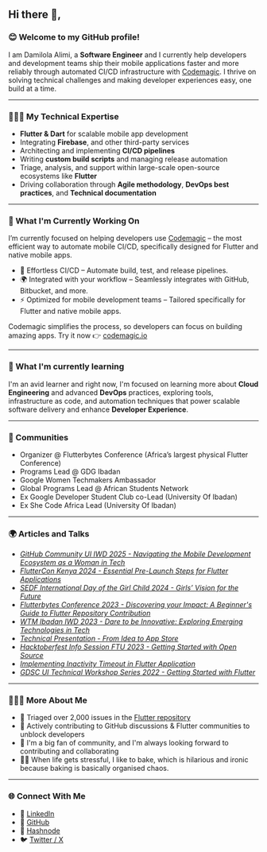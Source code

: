## Hi there 👋, 

### 😊 Welcome to my GitHub profile!

I am Damilola Alimi, a **Software Engineer** and I currently help developers and development teams ship their mobile applications faster and more reliably through automated CI/CD infrastructure with [Codemagic](codemagic.io). I thrive on solving technical challenges and making developer experiences easy, one build at a time.

---

### 👩🏽‍💻 My Technical Expertise
- **Flutter & Dart** for scalable mobile app development
- Integrating **Firebase**, and other third-party services
- Architecting and implementing **CI/CD pipelines**
- Writing **custom build scripts** and managing release automation  
- Triage, analysis, and support within large-scale open-source ecosystems like **Flutter**  
- Driving collaboration through **Agile methodology**, **DevOps best practices**, and **Technical documentation**  
---

### 🔭 What I'm Currently Working On
I’m currently focused on helping developers use [Codemagic](codemagic.io) – the most efficient way to automate mobile CI/CD, specifically designed for Flutter and native mobile apps.
- 🔧 Effortless CI/CD – Automate build, test, and release pipelines.
- 🌍 Integrated with your workflow – Seamlessly integrates with GitHub, Bitbucket, and more.
- ⚡ Optimized for mobile development teams – Tailored specifically for Flutter and native mobile apps.

Codemagic simplifies the process, so developers can focus on building amazing apps. Try it now 👉 [codemagic.io](codemagic.io)

---

### 🌱 What I'm currently learning
I'm an avid learner and right now, I'm focused on learning more about **Cloud Engineering** and advanced **DevOps** practices, exploring tools, infrastructure as code, and automation techniques that power scalable software delivery and enhance **Developer Experience**.

---

### 👯 Communities
- Organizer @ Flutterbytes Conference (Africa’s largest physical Flutter Conference)
- Programs Lead @ GDG Ibadan
- Google Women Techmakers Ambassador
- Global Programs Lead @ African Students Network
- Ex Google Developer Student Club co-Lead (University Of Ibadan)
- Ex She Code Africa Lead (University Of Ibadan)

---

### 🌍 Articles and Talks

- *[GitHub Community UI IWD 2025 - Navigating the Mobile Development Ecosystem as a Woman in Tech](https://www.canva.com/design/DAGDL3jyxto/M0rA0j8gkAV71-aQMpxnrg/edit?utm_content=DAGDL3jyxto&utm_campaign=designshare&utm_medium=link2&utm_source=sharebutton)*
- *[FlutterCon Kenya 2024 - Essential Pre-Launch Steps for Flutter Applications](https://docs.google.com/presentation/d/19z3AwO-iKgJqLedkIXHyWDEWhzkC0TLAaHXowBAZAyo)*
- *[SEDF International Day of the Girl Child 2024 - Girls’ Vision for the Future](https://www.canva.com/design/DAGmf53UJVs/llMW5lZ9LI00ew-YMP88Qw/edit?utm_content=DAGmf53UJVs&utm_campaign=designshare&utm_medium=link2&utm_source=sharebutton)*
- *[Flutterbytes Conference 2023 - Discovering your Impact: A Beginner's Guide to Flutter Repository Contribution](https://docs.google.com/presentation/d/1_aT4-oTYwqendM6evVQJyWCUHM0mDRbm)*
- *[WTM Ibadan IWD 2023 - Dare to be Innovative: Exploring Emerging Technologies in Tech](https://docs.google.com/presentation/d/11zd7ji-OgdY1uNKDIpYfW2Kab8ryd6BivaBlaGf2nb0)*
- *[Technical Presentation - From Idea to App Store](https://www.canva.com/design/DAFhSV349LI/x6IgvoXysJm_kb81c976Zw/edit?utm_content=DAFhSV349LI&utm_campaign=designshare&utm_medium=link2&utm_source=sharebutton)*
- *[Hacktoberfest Info Session FTU 2023 - Getting Started with Open Source](https://www.canva.com/design/DAFx0Ma_CZk/oM37AYcoC84hJ8wmuow29w/view?utm_content=DAFx0Ma_CZk&utm_campaign=designshare&utm_medium=link2&utm_source=uniquelinks&utlId=h3c14cc1de4)*
- *[Implementing Inactivity Timeout in Flutter Application](https://ease.hashnode.dev/implementing-inactivity-timeout-in-flutter-application)*
- *[GDSC UI Technical Workshop Series 2022 - Getting Started with Flutter](https://docs.google.com/presentation/d/1n2uKpejS8ORXR5r877h4NbmNX814BrAx41gwofeOMkU)* 

---

### 🧑🏽‍🔧 More About Me

- 🐞 Triaged over 2,000 issues in the [Flutter repository](https://github.com/flutter/flutter/issues)
- 🧵 Actively contributing to GitHub discussions & Flutter communities to unblock developers
- 👯 I'm a big fan of community, and I'm always looking forward to contributing and collaborating
- 💆‍♀️ When life gets stressful, I like to bake, which is hilarious and ironic because baking is basically organised chaos.

---

### 🌐 Connect With Me

- 💼 [LinkedIn](https://www.linkedin.com/in/damilolaalimi/)
- 🐙 [GitHub](https://github.com/dam-ease)
- 🧠 [Hashnode](https://ease.hashnode.dev/)
- 🐦 [Twitter / X](https://twitter.com/dammy_alimi)
